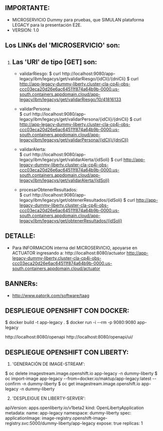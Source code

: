 
IMPORTANTE:
----------
* MICROSERVICIO Dummy para pruebas, que SIMULAN plataforma LEGACY para la presentación E2E.
* VERSION: 1.0 

Los LINKs del 'MICROSERVICIO' son:
---------------------------------

  1. Las 'URI' de tipo [GET] son:
     ---------------------------
  
     - validarRiesgo: 
	   $ curl http://localhost:9080/app-legacy/ibm/legacys/get/validarRiesgo/{idCli}/{dniCli}
       $ curl http://app-legacy-dummy-liberty.cluster-cla-cp4i-obs-ccc03eca20d26e6ac64511f874a64b9b-0000.us-south.containers.appdomain.cloud/app-legacy/ibm/legacys/get/validarRiesgo/10/41816133
       
     - validarPersona:  
	   $ curl http://localhost:9080/app-legacy/ibm/legacys/get/validarPersona/{idCli}/{dniCli}
       $ curl http://app-legacy-dummy-liberty.cluster-cla-cp4i-obs-ccc03eca20d26e6ac64511f874a64b9b-0000.us-south.containers.appdomain.cloud/app-legacy/ibm/legacys/get/validarPersona/{idCli}/{dniCli}
       
     - validarAlerta:  
	   $ curl http://localhost:9080/app-legacy/ibm/legacys/get/validarAlerta/{idSoli}
       $ curl http://app-legacy-dummy-liberty.cluster-cla-cp4i-obs-ccc03eca20d26e6ac64511f874a64b9b-0000.us-south.containers.appdomain.cloud/app-legacy/ibm/legacys/get/validarAlerta/{idSoli}
       
     - procesarObtenerResultados:  
	   $ curl http://localhost:9080/app-legacy/ibm/legacys/get/obtenerResultados/{idSoli}
       $ curl http://app-legacy-dummy-liberty.cluster-cla-cp4i-obs-ccc03eca20d26e6ac64511f874a64b9b-0000.us-south.containers.appdomain.cloud/app-legacy/ibm/legacys/get/obtenerResultados/{idSoli} 
      	    
       	    
DETALLE:
------- 
* Para INFORMACION interna del MICROSERVICIO, apoyarse en ACTUATOR ingresando a: 
  http://localhost:8080/actuator
  http://app-legacy-dummy-liberty.cluster-cla-cp4i-obs-ccc03eca20d26e6ac64511f874a64b9b-0000.us-south.containers.appdomain.cloud/actuator

BANNERs:
-------
* http://www.patorjk.com/software/taag



DESPLIEGUE OPENSHIFT CON DOCKER:
--------------------------------
$ docker build -t app-legacy .
$ docker run -i --rm -p 9080:9080 app-legacy

http://localhost:8080/openapi
http://localhost:8080/openapi/ui/



DESPLIEGUE OPENSHIFT CON LIBERTY:
--------------------------------

1. 'GENERACIÓN DE IMAGE-STREAM':

$ oc delete imagestream.image.openshift.io app-legacy -n dummy-liberty
$ oc import-image app-legacy --from=docker.io/maktup/app-legacy:latest --confirm -n dummy-liberty
$ oc get imagestream.image.openshift.io app-legacy -n dummy-liberty


2. 'DESPLEIGUE EN LIBERTY-SERVER':

apiVersion: apps.openliberty.io/v1beta2
kind: OpenLibertyApplication
metadata:
  name: app-legacy
  namespace: dummy-liberty
spec:
  applicationImage: image-registry.openshift-image-registry.svc:5000/dummy-liberty/app-legacy
  expose: true
  replicas: 1

